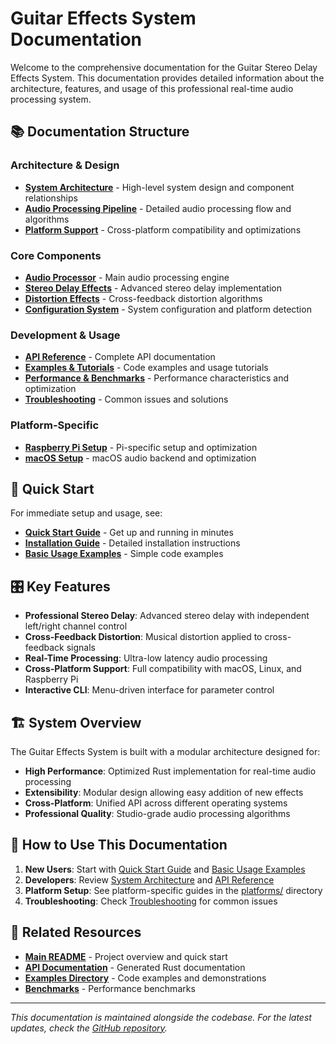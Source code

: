 # Guitar Effects System Documentation

Welcome to the comprehensive documentation for the Guitar Stereo Delay Effects
System. This documentation provides detailed information about the architecture,
features, and usage of this professional real-time audio processing system.

## 📚 Documentation Structure

### Architecture & Design

- **[System Architecture](architecture.md)** - High-level system design and
  component relationships
- **[Audio Processing Pipeline](audio-pipeline.md)** - Detailed audio processing
  flow and algorithms
- **[Platform Support](platform-support.md)** - Cross-platform compatibility and
  optimizations

### Core Components

- **[Audio Processor](components/audio-processor.md)** - Main audio processing
  engine
- **[Stereo Delay Effects](components/stereo-delay.md)** - Advanced stereo delay
  implementation
- **[Distortion Effects](components/distortion.md)** - Cross-feedback distortion
  algorithms
- **[Configuration System](components/configuration.md)** - System configuration
  and platform detection

### Development & Usage

- **[API Reference](api-reference.md)** - Complete API documentation
- **[Examples & Tutorials](examples.md)** - Code examples and usage tutorials
- **[Performance & Benchmarks](performance.md)** - Performance characteristics
  and optimization
- **[Troubleshooting](troubleshooting.md)** - Common issues and solutions

### Platform-Specific

- **[Raspberry Pi Setup](platforms/raspberry-pi.md)** - Pi-specific setup and
  optimization
- **[macOS Setup](platforms/macos.md)** - macOS audio backend and optimization

## 🎯 Quick Start

For immediate setup and usage, see:

- **[Quick Start Guide](../QUICKSTART.md)** - Get up and running in minutes
- **[Installation Guide](installation.md)** - Detailed installation instructions
- **[Basic Usage Examples](examples.md#basic-usage)** - Simple code examples

## 🎛️ Key Features

- **Professional Stereo Delay**: Advanced stereo delay with independent
  left/right channel control
- **Cross-Feedback Distortion**: Musical distortion applied to cross-feedback
  signals
- **Real-Time Processing**: Ultra-low latency audio processing
- **Cross-Platform Support**: Full compatibility with macOS, Linux, and
  Raspberry Pi
- **Interactive CLI**: Menu-driven interface for parameter control

## 🏗️ System Overview

The Guitar Effects System is built with a modular architecture designed for:

- **High Performance**: Optimized Rust implementation for real-time audio
  processing
- **Extensibility**: Modular design allowing easy addition of new effects
- **Cross-Platform**: Unified API across different operating systems
- **Professional Quality**: Studio-grade audio processing algorithms

## 📖 How to Use This Documentation

1. **New Users**: Start with [Quick Start Guide](../QUICKSTART.md) and
   [Basic Usage Examples](examples.md#basic-usage)
2. **Developers**: Review [System Architecture](architecture.md) and
   [API Reference](api-reference.md)
3. **Platform Setup**: See platform-specific guides in the
   [platforms/](platforms/) directory
4. **Troubleshooting**: Check [Troubleshooting](troubleshooting.md) for common
   issues

## 🔗 Related Resources

- **[Main README](../README.md)** - Project overview and quick start
- **[API Documentation](../target/doc/rust_audio_processor/)** - Generated Rust
  documentation
- **[Examples Directory](../examples/)** - Code examples and demonstrations
- **[Benchmarks](../benches/)** - Performance benchmarks

---

_This documentation is maintained alongside the codebase. For the latest
updates, check the
[GitHub repository](https://github.com/your-repo/guitar-effects)._
